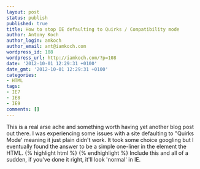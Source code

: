 ```yaml
---
layout: post
status: publish
published: true
title: How to stop IE defaulting to Quirks / Compatibility mode
author: Antony Koch
author_login: amkoch
author_email: ant@iamkoch.com
wordpress_id: 108
wordpress_url: http://iamkoch.com/?p=108
date: '2012-10-01 12:29:31 +0100'
date_gmt: '2012-10-01 12:29:31 +0100'
categories:
- HTML
tags:
- IE7
- IE8
- IE9
comments: []
---
```

This is a real arse ache and something worth having yet another blog post out there.
I was experiencing some issues with a site defaulting to "Quirks Mode' meaning it just plain didn't work.
It took some choice googling but I eventually found the answer to be a simple one-liner in the <head> element the HTML.
{% highlight html %}
<meta http-equiv="X-UA-Compatible" content="IE=edge">
{% endhighlight %}
Include this and all of a sudden, if you've done it right, it'll look 'normal' in IE.
